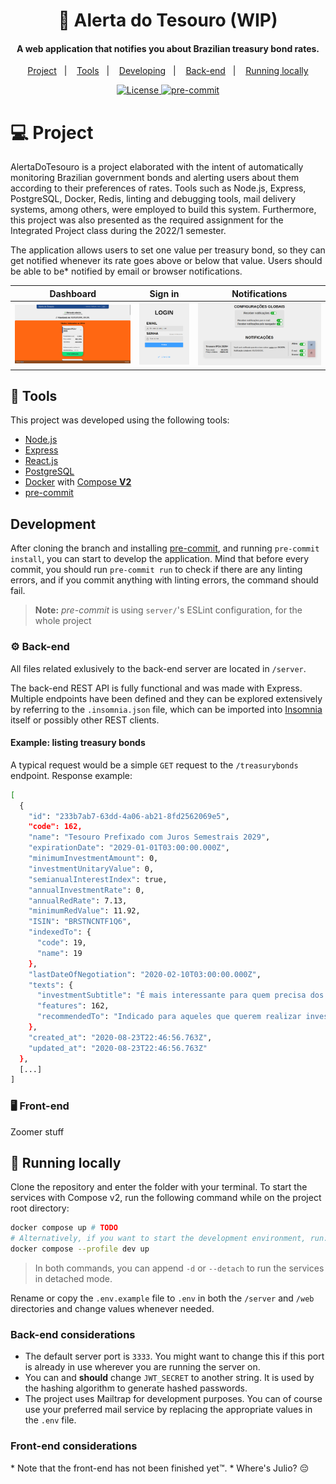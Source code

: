 <h1 align="center">
    <!-- <img alt="AlertaDoTesouro" title="AlertaDoTesouro" src=".github/AlertaDoTesouro.svg" width="200px" />
    <br/
    > -->
    🚨 Alerta do Tesouro (WIP)
</h1>

<h4 align="center">
A web application that notifies you about Brazilian treasury bond rates.
</h4>

<p align="center">
  <a href="#-project">Project</a>&nbsp;&nbsp;&nbsp;|&nbsp;&nbsp;&nbsp;
  <a href="#-tools">Tools</a>&nbsp;&nbsp;&nbsp;|&nbsp;&nbsp;&nbsp;
  <a href="#-tools">Developing</a>&nbsp;&nbsp;&nbsp;|&nbsp;&nbsp;&nbsp;
  <a href="#-back-end">Back-end</a>&nbsp;&nbsp;&nbsp;|&nbsp;&nbsp;&nbsp;
  <a href="#-running-locally">Running locally</a>
</p>

<p align="center">
  <!-- <img alt="HerokuStatus" src="https://heroku-shields.herokuapp.com/covid19nowbot"> -->
  <a href="./LICENSE">
    <img alt="License" src="https://img.shields.io/badge/License-GPL%20v3-blue.svg" />
  </a>
  <a href="https://github.com/pre-commit/pre-commit">
    <img src="https://img.shields.io/badge/pre--commit-enabled-brightgreen?logo=pre-commit&logoColor=white" alt="pre-commit" style="max-width:100%;">
  </a>
</p>

# 💻 Project

AlertaDoTesouro is a project elaborated with the intent of automatically monitoring Brazilian government bonds and alerting users about them according to their preferences of rates. Tools such as Node.js, Express, PostgreSQL, Docker, Redis, linting and debugging tools, mail delivery systems, among others, were employed to build this system.
Furthermore, this project was also presented as the required assignment for the Integrated Project class during the 2022/1 semester.

The application allows users to set one value per treasury bond, so they can get notified whenever its rate goes above or below that value. Users should be able to be* notified by email or browser notifications.

<table>
    <thead>
        <tr>
          <th>Dashboard</th>
          <th>Sign in</th>
          <th>Notifications</th>
        </tr>
    </thead>
    <tbody>
        <tr>
            <td><a target="_blank" href=".github/dashboard.png"><img src=".github/dashboard.png" alt="Dashboard page" style="max-width: 100%; --darkreader-inline-outline:#b30000;" title=""/></td>
            <td><a target="_blank" href=".github/sign_in.png"><img src=".github/sign_in.png" alt="Sign in page" style="max-width:100%;"/></td>
            <td><a target="_blank" href=".github/notifications.png"><img src=".github/notifications.png" alt="Notifications page" style="max-width:100%;"/></td>
        </tr>
    </tbody>
</table>

## 🔧 Tools

This project was developed using the following tools:

- [Node.js](https://nodejs.org/en/)
- [Express](https://expressjs.com/)
- [React.js](http://reactjs.org/)
- [PostgreSQL](https://www.postgresql.org/)
- [Docker](https://www.docker.com/) with [Compose __V2__](https://docs.docker.com/compose/#compose-v2-and-the-new-docker-compose-command)
- [pre-commit]

[pre-commit]: https://pre-commit.com/

## Development

After cloning the branch and installing [pre-commit], and running `pre-commit install`, you can start to develop the application. Mind that before every commit, you should run `pre-commit run` to check if there are any linting errors, and if you commit anything with linting errors, the command should fail.

> __Note:__ _pre-commit_ is using `server/`'s ESLint configuration, for the whole project

### ⚙️ Back-end

All files related exlusively to the back-end server are located in `/server`.

The back-end REST API is fully functional and was made with Express. Multiple endpoints have been defined and they can be explored extensively by referring to the `.insomnia.json` file, which can be imported into [Insomnia](https://insomnia.rest/) itself or possibly other REST clients.

#### Example: listing treasury bonds

A typical request would be a simple `GET` request to the `/treasurybonds` endpoint. Response example:

```bash
[
  {
    "id": "233b7ab7-63dd-4a06-ab21-8fd2562069e5",
    "code": 162,
    "name": "Tesouro Prefixado com Juros Semestrais 2029",
    "expirationDate": "2029-01-01T03:00:00.000Z",
    "minimumInvestmentAmount": 0,
    "investmentUnitaryValue": 0,
    "semianualInterestIndex": true,
    "annualInvestmentRate": 0,
    "annualRedRate": 7.13,
    "minimumRedValue": 11.92,
    "ISIN": "BRSTNCNTF1Q6",
    "indexedTo": {
      "code": 19,
      "name": 19
    },
    "lastDateOfNegotiation": "2020-02-10T03:00:00.000Z",
    "texts": {
      "investmentSubtitle": "É mais interessante para quem precisa dos seus rendimentos para complementar sua renda, pois paga juros a cada semestre (cupons de juros). Em caso de resgate antecipado, o Tesouro Nacional garante sua recompra pelo seu valor de mercado.",
      "features": 162,
      "recommendedTo": "Indicado para aqueles que querem realizar investimentos de longo prazo."
    },
    "created_at": "2020-08-23T22:46:56.763Z",
    "updated_at": "2020-08-23T22:46:56.763Z"
  },
  [...]
]
```

### 🖥 Front-end

Zoomer stuff

## 🏡 Running locally

Clone the repository and enter the folder with your terminal. To start the services with Compose v2, run the following command while on the project root directory:

   ```bash
  docker compose up # TODO
  # Alternatively, if you want to start the development environment, run:
  docker compose --profile dev up
   ```

   > In both commands, you can append `-d` or `--detach` to run the services in detached mode.

Rename or copy the `.env.example` file to `.env` in both the `/server` and `/web` directories and change values whenever needed.

### Back-end considerations

- The default server port is `3333`. You might want to change this if this port is already in use wherever you are running the server on.
- You can and __should__ change `JWT_SECRET` to another string. It is used by the hashing algorithm to generate hashed passwords.
- The project uses Mailtrap for development purposes. You can of course use your preferred mail service by replacing the appropriate values in the `.env` file.
   <!-- - [Sentry](https://sentry.io/for/web/) was added mostly for learning purposes and of course is not required; feel free to leave the string empty. -->

<!-- TODO: Endpoints documentation -->

### Front-end considerations

\* Note that the front-end has not been finished yet:tm:.
\* Where's Julio? 😔
